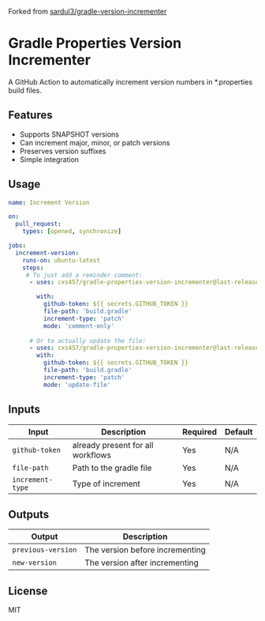 Forked from [sardul3/gradle-version-incrementer](https://github.com/sardul3/gradle-version-incrementer)

# Gradle Properties Version Incrementer

A GitHub Action to automatically increment version numbers in *.properties build files.

## Features

- Supports SNAPSHOT versions
- Can increment major, minor, or patch versions
- Preserves version suffixes
- Simple integration

## Usage

```yaml
name: Increment Version

on:
  pull_request:
    types: [opened, synchronize]

jobs:
  increment-version:
    runs-on: ubuntu-latest
    steps:
     # To just add a reminder comment:
      - uses: cxs457/gradle-properties-version-incrementer@last-release

        with:
          github-token: ${{ secrets.GITHUB_TOKEN }}
          file-path: 'build.gradle'
          increment-type: 'patch'
          mode: 'comment-only'
    
      # Or to actually update the file:
      - uses: cxs457/gradle-properties-version-incrementer@last-release
        with:
          github-token: ${{ secrets.GITHUB_TOKEN }}
          file-path: 'build.gradle'
          increment-type: 'patch'
          mode: 'update-file'
```

## Inputs

| Input | Description                       | Required | Default |
|-------|-----------------------------------|----------|---------|
| `github-token` | already present for all workflows | Yes      | N/A     |
| `file-path` | Path to the gradle file           | Yes      | N/A     |
| `increment-type` | Type of increment                 | Yes      | N/A     |

## Outputs

| Output | Description |
|--------|-------------|
| `previous-version` | The version before incrementing |
| `new-version` | The version after incrementing |

## License

MIT
